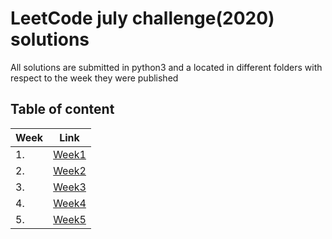 <h1> LeetCode july challenge(2020) solutions</h1>
<p> All solutions are submitted in python3 and a located in different folders with respect to the week they were published </p>

<h2> <string> Table of content </strong> </h2>

| Week| Link |
| --------------- | --------------- | 
| 1. | [Week1](./Week1/) |
| 2.  | [Week2](./Week2/) |
| 3. | [Week3](./Week3/) |
| 4. | [Week4](./Week4/) |
| 5. | [Week5](./Week5/) |


